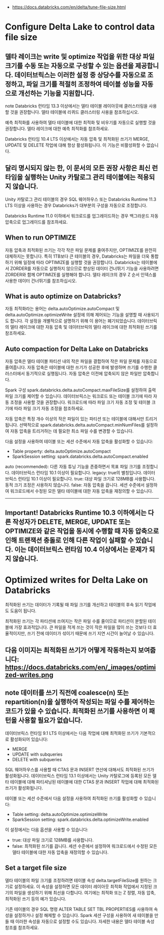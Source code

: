 - https://docs.databricks.com/en/delta/tune-file-size.html
# Configure Delta Lake to control data file size

델타 레이크는 write 및 optimize 작업을 위한 대상 파일 크기를 수동 또는 자동으로 구성할 수 있는 옵션을 제공합니다. 데이터브릭스는 이러한 설정 중 상당수를 자동으로 조정하고, 파일 크기를 적절히 조정하여 테이블 성능을 자동으로 개선하는 기능을 지원합니다.
---
note
Databricks 런타임 13.3 이상에서는 델타 테이블 레이아웃에 클러스터링을 사용할 것을 권장합니다. 델타 테이블에 리퀴드 클러스터링 사용을 참조하십시오.

예측 최적화를 사용하여 델타 테이블에 대한 최적화 및 비우기를 자동으로 실행할 것을 권장합니다. 델타 레이크에 대한 예측 최적화를 참조하세요.

Databricks 런타임 10.4 LTS 이상에서는 자동 압축 및 최적화된 쓰기가 MERGE, UPDATE 및 DELETE 작업에 대해 항상 활성화됩니다. 이 기능은 비활성화할 수 없습니다.

달리 명시되지 않는 한, 이 문서의 모든 권장 사항은 최신 런타임을 실행하는 Unity 카탈로그 관리 테이블에는 적용되지 않습니다.
---
Unity 카탈로그 관리 테이블의 경우 SQL 웨어하우스 또는 Databricks Runtime 11.3 LTS 이상을 사용하는 경우 Databricks가 대부분의 구성을 자동으로 조정합니다.

Databricks Runtime 11.0 이하에서 워크로드를 업그레이드하는 경우 백그라운드 자동 압축으로 업그레이드를 참조하세요.

## When to run OPTIMIZE
자동 압축과 최적화된 쓰기는 각각 작은 파일 문제를 줄여주지만, OPTIMIZE를 완전히 대체하지는 못합니다. 
특히 1TB보다 큰 테이블의 경우, Databricks는 파일을 더욱 통합하기 위해 일정에 따라 OPTIMIZE를 실행할 것을 권장합니다. 
Databricks는 테이블에서 ZORDER를 자동으로 실행하지 않으므로 향상된 데이터 건너뛰기 기능을 사용하려면 ZORDER와 함께 OPTIMIZE를 실행해야 합니다. 
델타 레이크의 경우 Z 순서 인덱스를 사용한 데이터 건너뛰기를 참조하십시오.

## What is auto optimize on Databricks?
자동 최적화라는 용어는 delta.autoOptimize.autoCompact 및 delta.autoOptimize.optimizeWrite 설정에 의해 제어되는 기능을 설명할 때 사용되기도 합니다. 
각 설정을 개별적으로 설명하기 위해 이 용어는 폐기되었습니다. 
데이터브릭의 델타 레이크에 대한 자동 압축 및 데이터브릭의 델타 레이크에 대한 최적화된 쓰기를 참조하세요.

## Auto compaction for Delta Lake on Databricks
자동 압축은 델타 테이블 파티션 내의 작은 파일을 결합하여 작은 파일 문제를 자동으로 줄여줍니다. 
자동 압축은 테이블에 대한 쓰기가 성공한 후에 발생하며 쓰기를 수행한 클러스터에서 동기적으로 실행됩니다. 
자동 압축은 이전에 압축되지 않은 파일만 압축합니다.

Spark 구성 spark.databricks.delta.autoCompact.maxFileSize를 설정하여 출력 파일 크기를 제어할 수 있습니다. 
데이터브릭스는 워크로드 또는 테이블 크기에 따라 자동 조정을 사용할 것을 권장합니다. 
워크로드에 따라 파일 크기 자동 조정 및 테이블 크기에 따라 파일 크기 자동 조정을 참조하세요.

자동 압축은 특정 개수 이상의 작은 파일이 있는 파티션 또는 테이블에 대해서만 트리거됩니다. 
선택적으로 spark.databricks.delta.autoCompact.minNumFiles를 설정하여 자동 압축을 트리거하는 데 필요한 최소 파일 수를 변경할 수 있습니다.

다음 설정을 사용하여 테이블 또는 세션 수준에서 자동 압축을 활성화할 수 있습니다:
- Table property: delta.autoOptimize.autoCompact
- SparkSession setting: spark.databricks.delta.autoCompact.enabled

auto (recommended): 다른 자동 튜닝 기능을 존중하면서 목표 파일 크기를 조정합니다. 데이터브릭스 런타임 10.1 이상이 필요합니다.
legacy: true의 별칭입니다. 데이터브릭스 런타임 10.1 이상이 필요합니다.
true: 대상 파일 크기로 128MB를 사용합니다. 동적 크기 조정은 사용하지 않습니다.
false: 자동 압축을 끕니다. 세션 수준에서 설정하여 워크로드에서 수정된 모든 델타 테이블에 대한 자동 압축을 재정의할 수 있습니다.

---
Important!
Databricks Runtime 10.3 이하에서는 다른 작성자가 DELETE, MERGE, UPDATE 또는 OPTIMIZE와 같은 작업을 동시에 수행할 때 자동 압축으로 인해 트랜잭션 충돌로 인해 다른 작업이 실패할 수 있습니다. 
이는 데이터브릭스 런타임 10.4 이상에서는 문제가 되지 않습니다.
---

# Optimized writes for Delta Lake on Databricks
최적화된 쓰기는 데이터가 기록될 때 파일 크기를 개선하고 테이블의 후속 읽기 작업에도 도움이 됩니다.

최적화된 쓰기는 각 파티션에 쓰여지는 작은 파일 수를 줄이므로 파티션이 분할된 테이블에 가장 효과적입니다. 
큰 파일을 적게 쓰는 것이 작은 파일을 많이 쓰는 것보다 더 효율적이지만, 쓰기 전에 데이터가 섞이기 때문에 쓰기 지연 시간이 늘어날 수 있습니다.

다음 이미지는 최적화된 쓰기가 어떻게 작동하는지 보여줍니다: https://docs.databricks.com/en/_images/optimized-writes.png
---
note
데이터를 쓰기 직전에 coalesce(n) 또는 repartition(n)을 실행하여 작성되는 파일 수를 제어하는 코드가 있을 수 있습니다. 
최적화된 쓰기를 사용하면 이 패턴을 사용할 필요가 없습니다.
---

데이터브릭스 런타임 9.1 LTS 이상에서는 다음 작업에 대해 최적화된 쓰기가 기본적으로 활성화되어 있습니다:
- MERGE
- UPDATE with subqueries
- DELETE with subqueries

SQL 웨어하우스를 사용할 때 CTAS 문과 INSERT 연산에 대해서도 최적화된 쓰기가 활성화됩니다. 
데이터브릭스 런타임 13.1 이상에서는 Unity 카탈로그에 등록된 모든 델타 테이블에 대해 파티셔닝된 테이블에 대한 CTAS 문과 INSERT 작업에 대해 최적화된 쓰기가 활성화됩니다.

테이블 또는 세션 수준에서 다음 설정을 사용하여 최적화된 쓰기를 활성화할 수 있습니다:
- Table setting: delta.autoOptimize.optimizeWrite
- SparkSession setting: spark.databricks.delta.optimizeWrite.enabled

이 설정에서는 다음 옵션을 사용할 수 있습니다:
- true: 대상 파일 크기로 128MB를 사용합니다.
- false: 최적화된 쓰기를 끕니다. 세션 수준에서 설정하여 워크로드에서 수정된 모든 델타 테이블에 대한 자동 압축을 재정의할 수 있습니다.

## Set a target file size
델타 테이블의 파일 크기를 조정하려면 테이블 속성 delta.targetFileSize를 원하는 크기로 설정하세요. 
이 속성을 설정하면 모든 데이터 레이아웃 최적화 작업에서 지정된 크기의 파일을 생성하기 위해 최선을 다합니다. 
여기에는 최적화 또는 Z 정렬, 자동 압축, 최적화된 쓰기 등의 예가 있습니다.

기존 테이블의 경우 SQL 명령 ALTER TABLE SET TBL PROPERTIES를 사용하여 속성을 설정하거나 설정 해제할 수 있습니다. 
Spark 세션 구성을 사용하여 새 테이블을 만들 때 이러한 속성을 자동으로 설정할 수도 있습니다. 
자세한 내용은 델타 테이블 속성 참조를 참조하세요.


